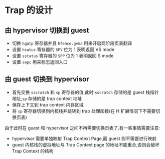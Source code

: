 # Trap 的设计

## 由 hypervisor 切换到 guest
- 切换 `hgatp` 寄存器并且 `hfence.gvma` 用来开启两阶段页表翻译
- 设置 `hsatus` 寄存器的 `SPV` 位为 1 表明返回 VS mode
- 设置 `sstatus` 寄存器的 `SPP` 位为 1 表明返回 S mode
- 设置 `sepc` 用来标志返回入口

## 由 guest 切换到 hypervisor
- 首先交换 `sscratch` 和 `sp` 寄存器的值,此时 `sscratch` 存储的是 guest 栈指针地址,`sp` 存储的是 trap context 地址
- 保存上下文到 trap context 内存区域
- 将 `sp` 寄存器切换到内核栈并跳转到 trap 处理函数(在 H 扩展情况下不需要切换页表)
  
由于此时在 guest 和 hypervisor 之间不再需要切换页表了,有一些事情需要注意:
- hypervisor 需要单独映射 Trap Context Page,而 guest 则不需要进行映射
- guest 内核栈的虚拟地址与 Trap Context page 的地址不能重合,否则会破坏 Trap Context 的结构